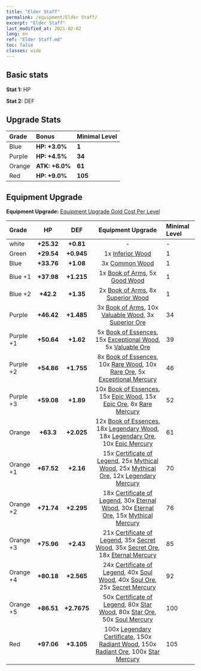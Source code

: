 ```yaml
---
title: "Elder Staff"
permalink: /equipment/Elder Staff/
excerpt: "Elder Staff"
last_modified_at: 2021-02-02
lang: en
ref: "Elder Staff.md"
toc: false
classes: wide
---
```


## Basic stats
 **Stat 1:** HP

 **Stat 2:** DEF

## Upgrade Stats

  |     Grade    |   Bonus | Minimal Level | 
  |:-------------|:--------|:--------------| 
  | Blue | **HP: +3.0%** | **1** | 
  | Purple | **HP: +4.5%** | **34** | 
  | Orange | **ATK: +6.0%** | **61** | 
  | Red | **HP: +9.0%** | **105** | 


## Equipment Upgrade
 **Equipment Upgrade:** [Equipment Upgrade Gold Cost Per Level](/equipment/EquipmentUpgradeCostPerLevel/) 

  |          Grade      | HP | DEF | Equipment Upgrade | Minimal Level |
  |:--------------------|:---------:|:---------:|:----------------:|:--------------|
  | white | **+25.32** | **+0.81** | - | - |
  | Green | **+29.54** | **+0.945** | 1x [ Inferior Wood](/Items/mat_12/) | 1 |
  | Blue | **+33.76** | **+1.08** | 3x [ Common Wood](/Items/mat_53/) | 1 |
  | Blue +1 | **+37.98** | **+1.215** | 1x [ Book of Arms](/Items/mat_32/), 5x [ Good Wood](/Items/mat_90/) | 1 |
  | Blue +2 | **+42.2** | **+1.35** | 2x [ Book of Arms](/Items/mat_71/), 8x [ Superior Wood](/Items/mat_28/) | 1 |
  | Purple | **+46.42** | **+1.485** | 3x [ Book of Arms](/Items/mat_6/), 10x [ Valuable Wood](/Items/mat_43/), 3x [ Superior Ore](/Items/mat_13/) | 34 |
  | Purple +1 | **+50.64** | **+1.62** | 5x [ Book of Essences](/Items/mat_44/), 15x [ Exceptional Wood](/Items/mat_82/), 5x [ Valuable Ore](/Items/mat_55/) | 39 |
  | Purple +2 | **+54.86** | **+1.755** | 8x [ Book of Essences](/Items/mat_84/), 10x [ Rare Wood](/Items/mat_14/), 10x [ Rare Ore](/Items/mat_2/), 5x [ Exceptional Mercury](/Items/mat_91/) | 46 |
  | Purple +3 | **+59.08** | **+1.89** | 10x [ Book of Essences](/Items/mat_20/), 15x [ Epic Wood](/Items/mat_57/), 15x [ Epic Ore](/Items/mat_42/), 8x [ Rare Mercury](/Items/mat_29/) | 52 |
  | Orange | **+63.3** | **+2.025** | 12x [ Book of Essences](/Items/mat_60/), 18x [ Legendary Wood](/Items/mat_93/), 18x [ Legendary Ore](/Items/mat_81/), 10x [ Epic Mercury](/Items/mat_70/) | 61 |
  | Orange +1 | **+67.52** | **+2.16** | 15x [ Certificate of Legend](/Items/mat_96/), 25x [ Mythical Wood](/Items/mat_9/), 25x [ Mythical Ore](/Items/mat_23/), 12x [ Legendary Mercury](/Items/mat_3/) | 70 |
  | Orange +2 | **+71.74** | **+2.295** | 18x [ Certificate of Legend](/Items/mat_25/), 30x [ Eternal Wood](/Items/mat_75/), 30x [ Eternal Ore](/Items/mat_36/), 15x [ Mythical Mercury](/Items/mat_50/) | 76 |
  | Orange +3 | **+75.96** | **+2.43** | 21x [ Certificate of Legend](/Items/mat_38/), 35x [ Secret Wood](/Items/mat_87/), 35x [ Secret Ore](/Items/mat_99/), 18x [ Eternal Mercury](/Items/mat_62/) | 85 |
  | Orange +4 | **+80.18** | **+2.565** | 24x [ Certificate of Legend](/Items/mat_100/), 40x [ Soul Wood](/Items/mat_49/), 40x [ Soul Ore](/Items/mat_8/), 25x [ Secret Mercury](/Items/mat_22/) | 92 |
  | Orange +5 | **+86.51** | **+2.7675** | 50x [ Certificate of Legend](/Items/mat_11/), 80x [ Star Wood](/Items/mat_63/), 80x [ Star Ore](/Items/mat_72/), 50x [ Soul Mercury](/Items/mat_34/) | 100 |
  | Red | **+97.06** | **+3.105** | 100x [ Legendary Certificate](/Items/mat_76/), 150x [ Radiant Wood](/Items/mat_21/), 150x [ Radiant Ore](/Items/mat_88/), 100x [ Star Mercury](/Items/mat_98/) | 105 |

